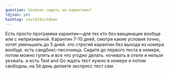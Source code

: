 ```yaml
---
question: Сколько сидеть на карантине?
ldjson: yes
hashtag: covid19sitdown
---
```


Есть просто программа карантин—для тех кто без вакцинации вообще или с непризнанной. Карантин 7-10 дней, смотря какие условия точно, хотят уменьшить до 5 дней. это строгий карантин без выхода из номера вообще.
есть сандбокс-песочница.  Сидите до первого теста в номере, потом можно гулять и все что угодно делать. ночевать в отеле и нельзя уезжать.
и есть Test and Go
ждать тест нужно в номере и потом свободны..на 5й день делаете экспресс тест сам.
